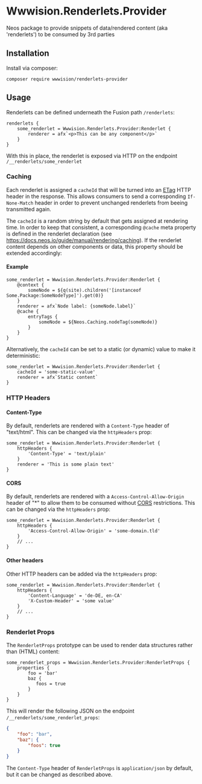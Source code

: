 # Wwwision.Renderlets.Provider

Neos package to provide snippets of data/rendered content (aka 'renderlets') to be consumed by 3rd parties

## Installation

Install via composer:

    composer require wwwision/renderlets-provider

## Usage

Renderlets can be defined underneath the Fusion path `/renderlets`:

```neosfusion
renderlets {
    some_renderlet = Wwwision.Renderlets.Provider:Renderlet {
        renderer = afx`<p>This can be any component</p>`
    }
}
```

With this in place, the renderlet is exposed via HTTP on the endpoint `/__renderlets/some_renderlet`

### Caching

Each renderlet is assigned a `cacheId` that will be turned into an [ETag](https://developer.mozilla.org/en-US/docs/Web/HTTP/Headers/ETag) HTTP header in the response.
This allows consumers to send a corresponding `If-None-Match` header in order to prevent unchanged renderlets from beeing transmitted again.

The `cacheId` is a random string by default that gets assigned at rendering time.
In order to keep that consistent, a corresponding `@cache` meta property is defined in the renderlet declaration (see https://docs.neos.io/guide/manual/rendering/caching).
If the renderlet content depends on other components or data, this property should be extended accordingly:

#### Example

```neosfusion
some_renderlet = Wwwision.Renderlets.Provider:Renderlet {
    @context {
        someNode = ${q(site).children('[instanceof Some.Package:SomeNodeType]').get(0)}
    }
    renderer = afx`Node label: {someNode.label}`
    @cache {
        entryTags {
            someNode = ${Neos.Caching.nodeTag(someNode)}
        }
    }
}
```

Alternatively, the `cacheId` can be set to a static (or dynamic) value to make it deterministic:

```neosfusion
some_renderlet = Wwwision.Renderlets.Provider:Renderlet {
    cacheId = 'some-static-value'
    renderer = afx`Static content`
}
```

### HTTP Headers

#### Content-Type

By default, renderlets are rendered with a `Content-Type` header of "text/html".
This can be changed via the `httpHeaders` prop:

```neosfusion
some_renderlet = Wwwision.Renderlets.Provider:Renderlet {
    httpHeaders {
        'Content-Type' = 'text/plain'
    }
    renderer = 'This is some plain text'
}
```

#### CORS

By default, renderlets are rendered with a `Access-Control-Allow-Origin` header of "*" to allow them to be consumed without [CORS](https://developer.mozilla.org/en-US/docs/Web/HTTP/CORS) restrictions.
This can be changed via the `httpHeaders` prop:

```neosfusion
some_renderlet = Wwwision.Renderlets.Provider:Renderlet {
    httpHeaders {
        'Access-Control-Allow-Origin' = 'some-domain.tld'
    }
    // ...
}
```

#### Other headers

Other HTTP headers can be added via the `httpHeaders` prop:

```neosfusion
some_renderlet = Wwwision.Renderlets.Provider:Renderlet {
    httpHeaders {
        'Content-Language' = 'de-DE, en-CA'
        'X-Custom-Header' = 'some value'
    }
    // ...
}
```

### Renderlet Props

The `RenderletProps` prototype can be used to render data structures rather than (HTML) content:

```neosfusion
some_renderlet_props = Wwwision.Renderlets.Provider:RenderletProps {
    properties {
        foo = 'bar'
        baz {
           foos = true 
        }
    }
}
```

This will render the following JSON on the endpoint `/__renderlets/some_renderlet_props`:

```json
{
	"foo": "bar",
	"baz": {
		"foos": true
	}
}
```

The `Content-Type` header of `RenderletProps` is `application/json` by default, but it can be changed as described above.
